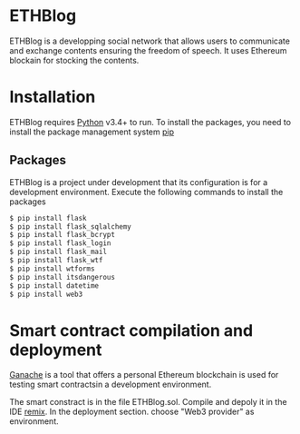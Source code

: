 # ETHBlog

ETHBlog is a developping social network that allows users to communicate and exchange contents ensuring the freedom of speech. It uses Ethereum blockain for stocking the contents.

# Installation 

ETHBlog requires [Python](https://www.python.org/downloads/) v3.4+ to run. To install the packages, you need to install the package management system [pip](https://pip.pypa.io/en/stable/installing/)

## Packages
ETHBlog is a project under development that its configuration is for a development environment. 
Execute the following commands to install the packages

```sh
$ pip install flask
$ pip install flask_sqlalchemy
$ pip install flask_bcrypt
$ pip install flask_login
$ pip install flask_mail
$ pip install flask_wtf
$ pip install wtforms
$ pip install itsdangerous
$ pip install datetime
$ pip install web3
```

# Smart contract compilation and deployment 
[Ganache](https://www.trufflesuite.com/ganache) is a tool that offers a personal Ethereum blockchain is used for testing smart contractsin a development environment.

The smart constract is in the file ETHBlog.sol. Compile and depoly it in the IDE [remix](https://remix.ethereum.org/). In the deployment section. choose "Web3 provider" as environment.
